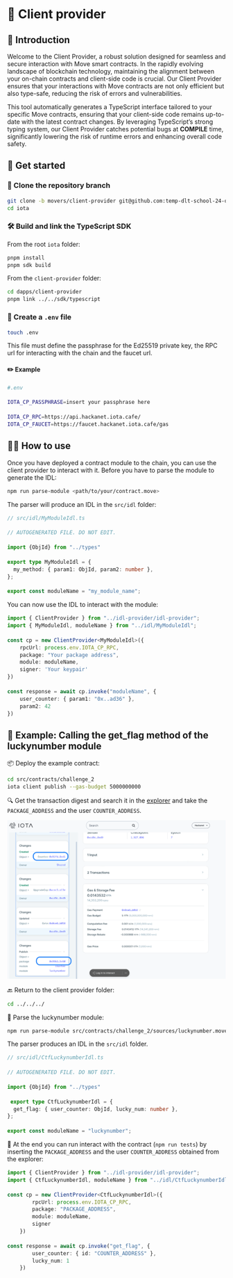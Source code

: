 # 🚀 Client provider

## 🎉 Introduction

Welcome to the Client Provider, a robust solution designed for seamless and secure interaction with Move smart contracts. In the rapidly evolving landscape of blockchain technology, maintaining the alignment between your on-chain contracts and client-side code is crucial. Our Client Provider ensures that your interactions with Move contracts are not only efficient but also type-safe, reducing the risk of errors and vulnerabilities.

This tool automatically generates a TypeScript interface tailored to your specific Move contracts, ensuring that your client-side code remains up-to-date with the latest contract changes. By leveraging TypeScript’s strong typing system, our Client Provider catches potential bugs at **COMPILE** time, significantly lowering the risk of runtime errors and enhancing overall code safety.

## 🏁 Get started

### 🔄 Clone the repository branch

```bash
git clone -b movers/client-provider git@github.com:temp-dlt-school-24-org/iota.git
cd iota
```

### 🛠️ Build and link the TypeScript SDK

From the root `iota` folder:

```bash
pnpm install 
pnpm sdk build
```

From the `client-provider` folder: 

```bash 
cd dapps/client-provider
pnpm link ../../sdk/typescript
```

### 📄 Create a `.env` file 

```bash 
touch .env
```

This file must define the passphrase for the Ed25519 private key, the RPC url for interacting with the chain and the faucet url.

#### ✏️ Example

```bash
#.env

IOTA_CP_PASSPHRASE=insert your passphrase here

IOTA_CP_RPC=https://api.hackanet.iota.cafe/
IOTA_CP_FAUCET=https://faucet.hackanet.iota.cafe/gas
```

## 🧑‍💻 How to use

Once you have deployed a contract module to the chain, you can use the client provider to interact with it. Before you have to parse the module to generate the IDL:

```bash 
npm run parse-module <path/to/your/contract.move>
```

The parser will produce an IDL in the `src/idl` folder:

```ts
// src/idl/MyModuleIdl.ts

// AUTOGENERATED FILE. DO NOT EDIT.

import {ObjId} from "../types" 

export type MyModuleIdl = {
  my_method: { param1: ObjId, param2: number },
};

export const moduleName = "my_module_name";
```

You can now use the IDL to interact with the module:

```ts
import { ClientProvider } from "../idl-provider/idl-provider";
import { MyModuleIdl, moduleName } from "../idl/MyModuleIdl";

const cp = new ClientProvider<MyModuleIdl>({
    rpcUrl: process.env.IOTA_CP_RPC,
    package: "Your package address",
    module: moduleName,
    signer: 'Your keypair'
})

const response = await cp.invoke("moduleName", { 
    user_counter: { param1: "0x..ad36" },
    param2: 42 
})
```

## 📝 Example: Calling the get_flag method of the luckynumber module

📦 Deploy the example contract:
```bash
cd src/contracts/challenge_2
iota client publish --gas-budget 5000000000
```

🔍  Get the transaction digest and search it in the [explorer](https://explorer.hackanet.iota.cafe/) and take the `PACKAGE_ADDRESS` and the user `COUNTER_ADDRESS`.

![Screen deploy](./images/explorer-deploy.png)

🔙 Return to the client provider folder:
```bash
cd ../../../
```

📜 Parse the luckynumber module:
```bash 
npm run parse-module src/contracts/challenge_2/sources/luckynumber.move
```

The parser produces an IDL in the `src/idl` folder.

```ts
// src/idl/CtfLuckynumberIdl.ts

// AUTOGENERATED FILE. DO NOT EDIT.

import {ObjId} from "../types" 

 export type CtfLuckynumberIdl = {
  get_flag: { user_counter: ObjId, lucky_num: number },
};

export const moduleName = "luckynumber";
```

🧪 At the end you can run interact with the contract (`npm run tests`) by inserting the `PACKAGE_ADDRESS` and the user `COUNTER_ADDRESS` obtained from the explorer:

```ts
import { ClientProvider } from "../idl-provider/idl-provider";
import { CtfLuckynumberIdl, moduleName } from "../idl/CtfLuckynumberIdl";

const cp = new ClientProvider<CtfLuckynumberIdl>({
        rpcUrl: process.env.IOTA_CP_RPC,
        package: "PACKAGE_ADDRESS",
        module: moduleName,
        signer
    })

const response = await cp.invoke("get_flag", { 
        user_counter: { id: "COUNTER_ADDRESS" },
        lucky_num: 1 
    })
```
